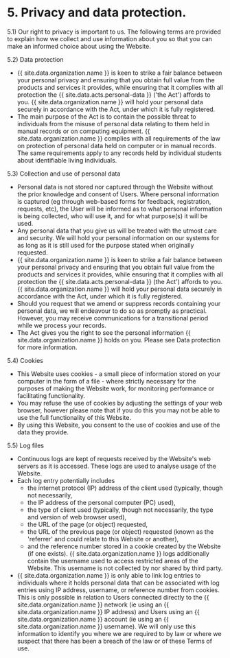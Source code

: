 # 5. Privacy and data protection.
5.1) Our right to privacy is important to us. The following terms are provided to explain how we collect and use information about you so that you can make an informed choice about using the Website.

5.2) Data protection
* {{ site.data.organization.name }} is keen to strike a fair balance between your personal privacy and ensuring that you obtain full value from the products and services it provides, while ensuring that it complies with all protection the {{ site.data.acts.personal-data }} ('the Act') affords to you. {{ site.data.organization.name }} will hold your personal data securely in accordance with the Act, under which it is fully registered.
* The main purpose of the Act is to contain the possible threat to individuals from the misuse of personal data relating to them held in manual records or on computing equipment. {{ site.data.organization.name }} complies with all requirements of the law on protection of personal data held on computer or in manual records. The same requirements apply to any records held by individual students about identifiable living individuals.

5.3) Collection and use of personal data
* Personal data is not stored nor captured through the Website without the prior knowledge and consent of Users. Where personal information is captured (eg through web-based forms for feedback, registration, requests, etc), the User will be informed as to what personal information is being collected, who will use it, and for what purpose(s) it will be used.
* Any personal data that you give us will be treated with the utmost care and security. We will hold your personal information on our systems for as long as it is still used for the purpose stated when originally requested.
* {{ site.data.organization.name }} is keen to strike a fair balance between your personal privacy and ensuring that you obtain full value from the products and services it provides, while ensuring that it complies with all protection the {{ site.data.acts.personal-data }} (the Act') affords to you. {{ site.data.organization.name }} will hold your personal data securely in accordance with the Act, under which it is fully registered.
* Should you request that we amend or suppress records containing your personal data, we will endeavour to do so as promptly as practical. However, you may receive communications for a transitional period while we process your records.
* The Act gives you the right to see the personal information {{ site.data.organization.name }} holds on you. Please see Data protection for more information.

5.4) Cookies
* This Website uses cookies - a small piece of information stored on your computer in the form of a file - where strictly necessary for the purposes of making the Website work, for monitoring performance or facilitating functionality.
* You may refuse the use of cookies by adjusting the settings of your web browser, however please note that if you do this you may not be able to use the full functionality of this Website.
* By using this Website, you consent to the use of cookies and use of the data they provide.

5.5) Log files
* Continuous logs are kept of requests received by the Website's web servers as it is accessed. These logs are used to analyse usage of the Website.
* Each log entry potentially includes
  + the internet protocol (IP) address of the client used (typically, though not necessarily,
  + the IP address of the personal computer (PC) used),
  + the type of client used (typically, though not necessarily, the type and version of web browser used),
  + the URL of the page (or object) requested,
  + the URL of the previous page (or object) requested (known as the 'referrer' and could relate to this Website or another),
  + and the reference number stored in a cookie created by the Website (if one exists).
{{ site.data.organization.name }} logs additionally contain the username used to access restricted areas of the Website. This username is not collected by nor shared by third party.
* {{ site.data.organization.name }} is only able to link log entries to individuals where it holds personal data that can be associated with log entries using IP address, username, or reference number from cookies. This is only possible in relation to Users connected directly to the {{ site.data.organization.name }} network (ie using an {{ site.data.organization.name }} IP address) and Users using an {{ site.data.organization.name }} account (ie using an {{ site.data.organization.name }} username). We will only use this information to identify you where we are required to by law or where we suspect that there has been a breach of the law or of these Terms of use.
